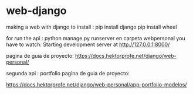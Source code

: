 # web-django
making a web with django 
to install : 
pip install django
pip install wheel

for run the api : 
python manage.py runserver en carpeta webpersonal
you have to watch:
Starting development server at http://127.0.0.1:8000/

pagina de guia de proyecto:
https://docs.hektorprofe.net/django/web-personal/
  
segunda api : portfolio 
pagina de guia de proyecto:

  https://docs.hektorprofe.net/django/web-personal/app-portfolio-modelos/
